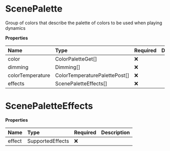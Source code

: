 # ScenePalette

Group of colors that describe the palette of colors to be used when playing dynamics

**Properties**

| Name             | Type                          | Required | Description |
| :--------------- | :---------------------------- | :------- | :---------- |
| color            | ColorPaletteGet[]             | ❌       |             |
| dimming          | Dimming[]                     | ❌       |             |
| colorTemperature | ColorTemperaturePalettePost[] | ❌       |             |
| effects          | ScenePaletteEffects[]         | ❌       |             |

# ScenePaletteEffects

**Properties**

| Name   | Type             | Required | Description |
| :----- | :--------------- | :------- | :---------- |
| effect | SupportedEffects | ❌       |             |
